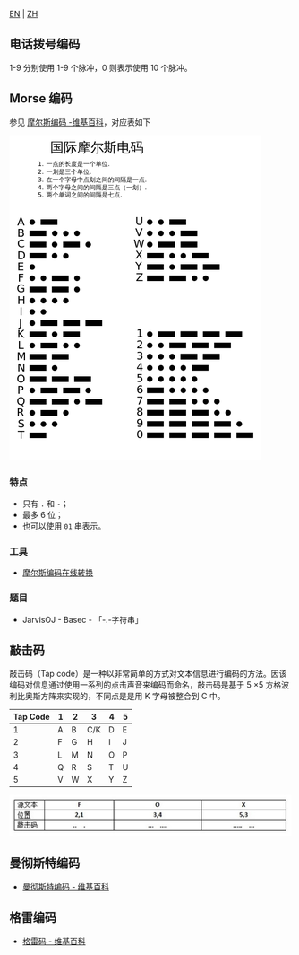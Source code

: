[EN](./communication.md) | [ZH](./communication-zh.md)
## 电话拨号编码

1-9 分别使用 1-9 个脉冲，0 则表示使用 10 个脉冲。

## Morse 编码

参见 [摩尔斯编码 -维基百科](https://zh.wikipedia.org/wiki/%E6%91%A9%E5%B0%94%E6%96%AF%E7%94%B5%E7%A0%81)，对应表如下

![摩尔斯电码](./figure/morse.jpg)

### 特点

-   只有 `.` 和 `-`；
-   最多 6 位；
-   也可以使用 `01` 串表示。

### 工具

-   [摩尔斯编码在线转换](http://www.zhongguosou.com/zonghe/moErSiCodeConverter.aspx)

### 题目

-   JarvisOJ - Basec - 「-.-字符串」

## 敲击码

敲击码（Tap code）是一种以非常简单的方式对文本信息进行编码的方法。因该编码对信息通过使用一系列的点击声音来编码而命名，敲击码是基于 5 ×5 方格波利比奥斯方阵来实现的，不同点是是用 K 字母被整合到 C 中。

|Tap Code|1|2|3|4|5|
|--|--|--|--|--|--|
|1|A|B|C/K|D|E|
|2|F|G|H|I|J|
|3|L|M|N|O|P|
|4|Q|R|S|T|U|
|5|V|W|X|Y|Z|

![](./figure/tapcode.jpg)

## 曼彻斯特编码

-   [曼彻斯特编码 - 维基百科](https://zh.wikipedia.org/wiki/%E6%9B%BC%E5%BD%BB%E6%96%AF%E7%89%B9%E7%BC%96%E7%A0%81)

## 格雷编码

-   [格雷码 - 维基百科](https://zh.wikipedia.org/wiki/%E6%A0%BC%E9%9B%B7%E7%A0%81)
